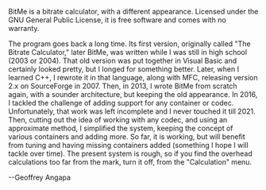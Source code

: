 BitMe is a bitrate calculator, with a different appearance. Licensed under the GNU General Public License, it is free software and comes with no warranty.

The program goes back a long time. Its first version, originally called "The Bitrate Calculator," later BitMe, was written while I was still in high school (2003 or 2004). That old version was put together in Visual Basic and certainly looked pretty, but I longed for something better. Later, when I learned C++, I rewrote it in that language, along with MFC, releasing version 2.x on SourceForge in 2007. Then, in 2013, I wrote BitMe from scratch again, with a sounder architecture, but keeping the old appearance. In 2016, I tackled the challenge of adding support for any container or codec. Unfortunately, that work was left incomplete and I never touched it till 2021. Then, cutting out the idea of working with any codec, and using an approximate method, I simplified the system, keeping the concept of various containers and adding more. So far, it is working, but will benefit from tuning and having missing containers added (something I hope I will tackle over time). The present system is rough, so if you find the overhead calculations too far from the mark, turn it off, from the "Calculation" menu.

--Geoffrey Angapa
